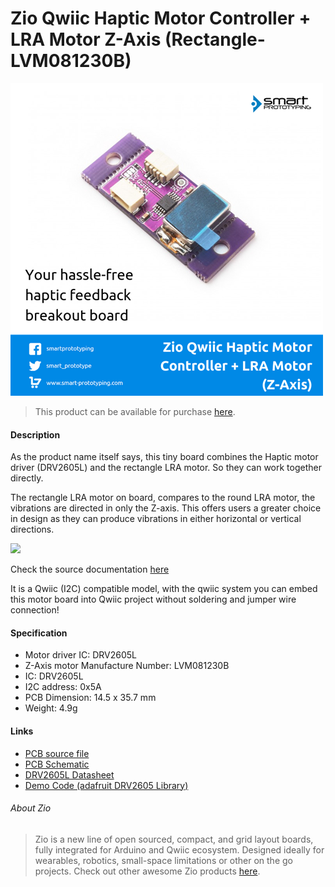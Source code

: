 # Zio Qwiic Haptic Motor Controller + LRA Motor Z-Axis (Rectangle-LVM081230B)


![](haptic-z-axis.png)

> This product can be available for purchase [here](https://www.smart-prototyping.com/Zio-Qwiic-Haptic-Motor-Controller-LRA-motor-z-axis-LVM081230B).



#### Description

As the product name itself says, this tiny board combines the Haptic motor driver (DRV2605L) and the rectangle LRA motor. So they can work together directly. 

The rectangle LRA motor on board, compares to the round LRA motor, the vibrations are directed in only the Z-axis. This offers users a greater choice in design as they can produce vibrations in either horizontal or vertical directions.

![](https://www.smart-prototyping.com/image/data/NOA-RnD/101944%20Haptic%20motor%20rectangle/z-axis-linear-resonant-actuator.original.png)

Check the source documentation [here](https://www.precisionmicrodrives.com/vibration-motors/linear-resonant-actuators-lras/)

It is a Qwiic (I2C) compatible model, with the qwiic system you can embed this motor board into Qwiic project without soldering and jumper wire connection!


#### Specification

* Motor driver IC: DRV2605L
* Z-Axis motor Manufacture Number: LVM081230B
* IC: DRV2605L
* I2C address: 0x5A
* PCB Dimension: 14.5 x 35.7 mm
* Weight: 4.9g


#### Links

* [PCB source file](https://github.com/ZIOCC/Zio-Qwiic-Haptic-Motor-Controller-LRA-motor-Z-axis-LVM081230B/tree/master/EAGLE)
* [PCB Schematic](https://github.com/ZIOCC/Zio-Qwiic-Haptic-Motor-Controller-LRA-motor-Z-axis-LVM081230B/blob/master/Haptic%20Motor%20driver%20board%20%2B%20LRA%20z-axis%20LVM081230B.pdf)
* [DRV2605L Datasheet](https://www.smart-prototyping.com/image/data/2_components/sensors/101802DRV2605L%20Haptic%20Driver/DRV2605.pdf)
* [Demo Code (adafruit DRV2605 Library)](https://github.com/adafruit/Adafruit_DRV2605_Library)






###### About Zio
> Zio is a new line of open sourced, compact, and grid layout boards, fully integrated for Arduino and Qwiic ecosystem. Designed ideally for wearables, robotics, small-space limitations or other on the go projects. Check out other awesome Zio products [here](https://www.smart-prototyping.com/Zio).

